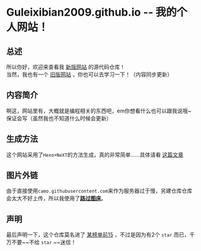 # Guleixibian2009.github.io -- 我的个人网站！

## 总述
所以你好，欢迎来查看我 [新版网站](https://guleixibian2009.github.io/) 的源代码仓库！  
当然，我也有一个 [旧版网站](https://guleixibian.github.io/) ，你也可以去学习一下！（内容同步更新）

## 内容简介
啊这，网站里有，大概就是编程相关的东西吧，em你想看什么也可以跟我说哦~ 保证会写（虽然我也不知道什么时候会更新）

## 生成方法
这个网站采用了`Hexo+NeXT`的方法生成，真的非常简单......具体请看 [这篇文章](https://hexo.io/docs/)

## 图片外链

由于直接使用`camo.githubusercontent.com`来作为服务器过于慢，另建仓库仓库会太大不好上传，所以我使用了[**路过图床**](https://imgtu.com/)。

## 声明

最后声明一下，这个仓库莫名进了 [某榜单前15](https://awesomeopensource.com/projects/github/markdown/python?mode=) ，不过是因为有2个 `star` 而已，千万不要~~不给 `star` ~~迷信！